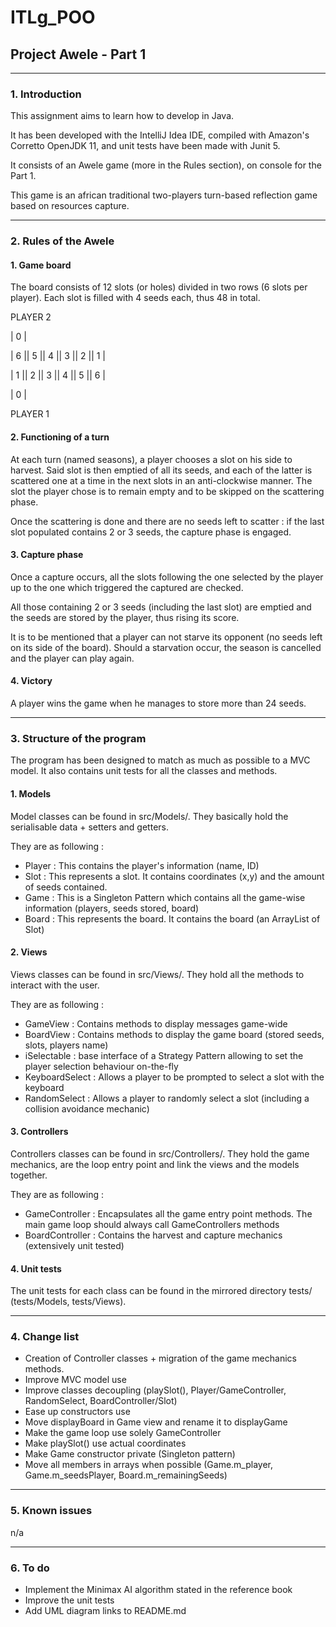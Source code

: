 # ITLg_POO
## Project Awele - Part 1

---
### 1. Introduction
This assignment aims to learn how to develop in Java.

It has been developed with the IntelliJ Idea IDE, compiled with Amazon's Corretto OpenJDK 11, and unit tests have been made with Junit 5.

 It consists of an Awele game (more in the Rules section), on console for the Part 1.
 
 This game is an african traditional two-players turn-based reflection game based on resources capture.

---
### 2. Rules of the Awele
#### 1. Game board
The board consists of 12 slots (or holes) divided in two rows (6 slots per player).
Each slot is filled with 4 seeds each, thus 48 in total.

PLAYER 2

| 0 |

| 6 || 5 || 4 || 3 || 2 || 1 |

| 1 || 2 || 3 || 4 || 5 || 6 |

| 0 |

PLAYER 1

#### 2. Functioning of a turn
At each turn (named seasons), a player chooses a slot on his side to harvest.
Said slot is then emptied of all its seeds, and each of the latter is scattered one at a time in the next slots in an anti-clockwise manner.
The slot the player chose is to remain empty and to be skipped on the scattering phase.

Once the scattering is done and there are no seeds left to scatter : if the last slot populated contains 2 or 3 seeds, the capture phase is engaged.

#### 3. Capture phase
Once a capture occurs, all the slots following the one selected by the player up to the one which triggered the captured are checked.

All those containing 2 or 3 seeds (including the last slot) are emptied and the seeds are stored by the player, thus rising its score.

It is to be mentioned that a player can not starve its opponent (no seeds left on its side of the board). Should a starvation occur,
the season is cancelled and the player can play again.

#### 4. Victory
A player wins the game when he manages to store more than 24 seeds.

---
### 3. Structure of the program
The program has been designed to match as much as possible to a MVC model. It also contains unit tests for all the classes and methods.
#### 1. Models
Model classes can be found in src/Models/. They basically hold the serialisable data + setters and getters.

They are as following :

- Player : This contains the player's information (name, ID)
- Slot : This represents a slot. It contains coordinates (x,y) and the amount of seeds contained.
- Game : This is a Singleton Pattern which contains all the game-wise information (players, seeds stored, board)
- Board : This represents the board. It contains the board (an ArrayList of Slot)

#### 2. Views
Views classes can be found in src/Views/. They hold all the methods to interact with the user.

They are as following :

- GameView : Contains methods to display messages game-wide
- BoardView : Contains methods to display the game board (stored seeds, slots, players name)
- iSelectable : base interface of a Strategy Pattern allowing to set the player selection behaviour on-the-fly
- KeyboardSelect : Allows a player to be prompted to select a slot with the keyboard
- RandomSelect : Allows a player to randomly select a slot (including a collision avoidance mechanic)

#### 3. Controllers
Controllers classes can be found in src/Controllers/. They hold the game mechanics, are the loop entry point
and link the views and the models together. 

They are as following :

- GameController : Encapsulates all the game entry point methods. The main game loop should always call GameControllers methods
- BoardController : Contains the harvest and capture mechanics (extensively unit tested)

#### 4. Unit tests
The unit tests for each class can be found in the mirrored directory tests/ (tests/Models, tests/Views).

---
### 4. Change list

- Creation of Controller classes + migration of the game mechanics methods.
- Improve MVC model use
- Improve classes decoupling (playSlot(), Player/GameController, RandomSelect, BoardController/Slot)
- Ease up constructors use
- Move displayBoard in Game view and rename it to displayGame
- Make the game loop use solely GameController
- Make playSlot() use actual coordinates
- Make Game constructor private (Singleton pattern)
- Move all members in arrays when possible (Game.m_player, Game.m_seedsPlayer, Board.m_remainingSeeds)

---
### 5. Known issues
n/a

---
### 6. To do

- Implement the Minimax AI algorithm stated in the reference book
- Improve the unit tests
- Add UML diagram links to README.md